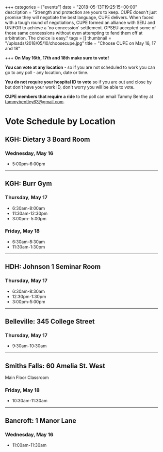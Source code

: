 +++
categories = ["events"]
date = "2018-05-13T19:25:15+00:00"
description = "Strength and protection are yours to keep. CUPE doesn't just promise they will negotiate the best language, CUPE delivers.  When faced with a tough round of negotiations, CUPE formed an alliance with SEIU and UNIFOR to achieve a 'no concession' settlement.  OPSEU accepted some of those same concessions without even attempting to fend them off at arbitration.  The choice is easy."
tags = []
thumbnail = "/uploads/2018/05/10/choosecupe.jpg"
title = "Choose CUPE on May 16, 17 and 18"

+++
**On May 16th, 17th and 18th make sure to vote!**

**You can vote at any location** - so if you are not scheduled to work you can go to any poll - any location, date or time.

**You do not require your hospital ID to vote** so if you are out and close by but don't have your work ID, don't worry you will be able to vote.

**CUPE members that require a ride** to the poll can email Tammy Bentley at tammybentley63@gmail.com.

# Vote Schedule by Location

## KGH: Dietary 3 Board Room

### Wednesday, May 16

* 5:00pm-6:00pm

---

## KGH: Burr Gym

### Thursday, May 17

* 6:30am-8:00am
* 11:30am-12:30pm
* 3:00pm- 5:00pm

### Friday, May 18

* 6:30am-8:30am
* 11:30am-1:30pm

---

## HDH: Johnson 1 Seminar Room

### Thursday, May 17

* 6:30am-8:30am
* 12:30pm-1:30pm
* 3:00pm-5:00pm

---

## Belleville: 345 College Street

### Thursday, May 17

* 9:30am-10:30am

---

## Smiths Falls: 60 Amelia St. West

Main Floor Classroom

### Friday, May 18

* 10:30am-11:30am

---

## Bancroft: 1 Manor Lane

### Wednesday, May 16

* 11:00am-11:30am